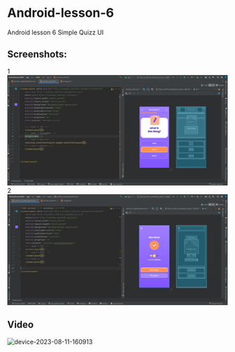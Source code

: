 # Android-lesson-6
Android lesson 6 Simple Quizz UI

## Screenshots:
1 <img src="images/Screenshot 2023-08-05 180358.png">
2 <img src="images/Screenshot 2023-08-05 180408.png">
## Video
![device-2023-08-11-160913](https://github.com/UsmanovAMRBEK/Android-lesson-6/assets/81680859/795bcd45-b60e-49d8-87ef-f95e98e745f3)

